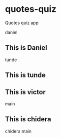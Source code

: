 # quotes-quiz

Quotes quiz app

 daniel






## This is Daniel

tunde
## This is tunde

## This is victor
main

## This is chidera
chidera
 main
